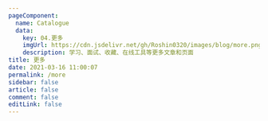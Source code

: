 ```yaml
---
pageComponent: 
  name: Catalogue
  data: 
    key: 04.更多
    imgUrl: https://cdn.jsdelivr.net/gh/Roshin0320/images/blog/more.png
    description: 学习、面试、收藏、在线工具等更多文章和页面
title: 更多
date: 2021-03-16 11:00:07
permalink: /more
sidebar: false
article: false
comment: false
editLink: false
---
```

